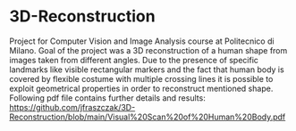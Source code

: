 # 3D-Reconstruction

Project for Computer Vision and Image Analysis course at Politecnico di Milano.
Goal of the project was a 3D reconstruction of a human shape from images taken from different angles. Due to 
the presence of specific landmarks like visible rectangular markers and the fact that human body is covered by
flexible costume with multiple crossing lines it is possible to exploit geometrical properties in order to 
reconstruct mentioned shape. Following pdf file contains further details and results: https://github.com/jfraszczak/3D-Reconstruction/blob/main/Visual%20Scan%20of%20Human%20Body.pdf
